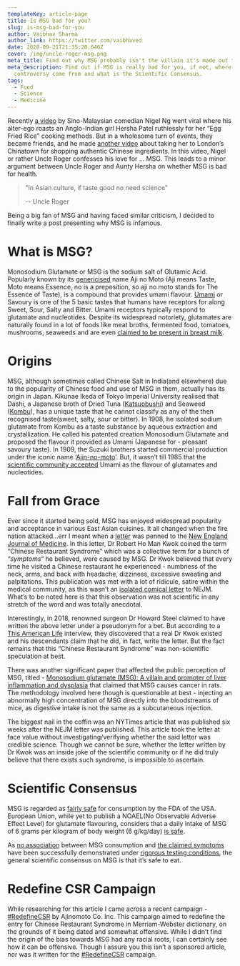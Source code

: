 ```yaml
---
templateKey: article-page
title: Is MSG bad for you?
slug: is-msg-bad-for-you
author: Vaibhav Sharma
author_link: https://twitter.com/vaibhaved
date: 2020-09-21T21:35:20.646Z
cover: /img/uncle-roger-msg.png
meta_title: Find out why MSG probably isn't the villain it's made out to be
meta_description: Find out if MSG is really bad for you, if not, where does the
  controversy come from and what is the Scientific Consensus.
tags:
  - Food
  - Science
  - Medicine
---
```

Recently [a video](https://www.youtube.com/watch?v=53me-ICi_f8) by Sino-Malaysian comedian Nigel Ng went viral where his alter-ego roasts an Anglo-Indian girl Hersha Patel ruthlessly for her “Egg Fried Rice” cooking methods. But in a wholesome turn of events, they became friends, and he made [another video](https://www.youtube.com/watch?v=d9Zg_I5a96Y) about taking her to London’s Chinatown for shopping authentic Chinese ingredients. In this video, Nigel or rather Uncle Roger confesses his love for ... MSG. This leads to a minor argument between Uncle Roger and Aunty Hersha on whether MSG is bad for health.



> "In Asian culture, if taste good no need science"
>
> \-- Uncle Roger



Being a big fan of MSG and having faced similar criticism, I decided to finally write a post presenting why MSG is infamous.

# What is MSG?

Monosodium Glutamate or MSG is the sodium salt of Glutamic Acid. Popularly known by its [genericised](https://en.wikipedia.org/wiki/Generic_trademark) name Aji no Moto (Aji means Taste, Moto means Essence, no is a preposition, so aji no moto stands for The Essence of Taste), is a compound that provides umami flavour. [Umami](https://en.wikipedia.org/wiki/Umami) or Savoury is one of the 5 basic tastes that humans have receptors for along Sweet, Sour, Salty and Bitter. Umami receptors typically respond to glutamate and nucleotides. Despite its widespread notoriety, glutamates are naturally found in a lot of foods like meat broths, fermented food, tomatoes, mushrooms, seaweeds and are even [claimed to be present in breast milk](https://www.sciencedaily.com/releases/2009/10/091009092344.htm#:~:text=Even%20in%20breast%20milk&text=The%20most%20abundant%20amino%20acid,Taiwan%2C%22%20the%20researcher%20concludes.).

# Origins

MSG, although sometimes called Chinese Salt in India(and elsewhere) due to the popularity of Chinese food and use of MSG in them, actually has its origin in Japan. Kikunae Ikeda of Tokyo Imperial University realised that Dashi, a Japanese broth of Dried Tuna ([Katsuobushi](https://en.wikipedia.org/wiki/Katsuobushi)) and Seaweed ([Kombu](https://en.wikipedia.org/wiki/Kombu)), has a unique taste that he cannot classify as any of the then recognised taste(sweet, salty, sour or bitter). In 1908, he isolated sodium glutamate from Kombu as a taste substance by aqueous extraction and crystallization. He called his patented creation Monosodium Glutamate and proposed the flavour it provided as Umami (Japanese for - pleasant savoury taste). In 1909, the Suzuki brothers started commercial production under the iconic name ‘[Ajin-no-moto](https://www.ajinomoto.com/)’. But, it wasn’t till 1985 that the [scientific community accepted](https://www.srut.org/english/about-en/) Umami as the flavour of glutamates and nucleotides.

# Fall from Grace

Ever since it started being sold, MSG has enjoyed widespread popularity and acceptance in various East Asian cuisines. It all changed when the fire nation attacked...err I meant when a [letter](https://ir.uiowa.edu/poroi/vol12/iss2/7/) was penned to the [New England Journal of Medicine](https://www.nejm.org/). In this letter, Dr Robert Ho Man Kwok coined the term “Chinese Restaurant Syndrome” which was a collective term for a bunch of *“symptoms“* he believed, were caused by MSG. Dr Kwok believed that every time he visited a Chinese restaurant he experienced - numbness of the neck, arms, and back with headache, dizziness, excessive sweating and palpitations. This publication was met with a lot of ridicule, satire within the medical community, as this wasn’t an [isolated comical letter](https://news.colgate.edu/magazine/2019/02/06/the-strange-case-of-dr-ho-man-kwok/) to NEJM. What’s to be noted here is that this observation was not scientific in any stretch of the word and was totally anecdotal.

Interestingly, in 2018, renowned surgeon Dr Howard Steel claimed to have written the above letter under a pseudonym for a bet. But according to a [This American Life](https://www.thisamericanlife.org/668/the-long-fuse) interview, they discovered that a real Dr Kwok existed and his descendants claim that he did, in fact, write the letter. But the fact remains that this “Chinese Restaurant Syndrome” was non-scientific speculation at best.

There was another significant paper that affected the public perception of MSG, titled - [Monosodium glutamate (MSG): A villain and promoter of liver inflammation and dysplasia](https://www.sciencedirect.com/science/article/abs/pii/S0896841107001400) that claimed that MSG causes cancer in rats. The methodology involved here though is questionable at best - injecting an abnormally high concentration of MSG directly into the bloodstreams of mice, as digestive intake is not the same as a subcutaneous injection.

The biggest nail in the coffin was an NYTimes article that was published six weeks after the NEJM letter was published. This article took the letter at face value without investigating/verifying whether the said letter was credible science. Though we cannot be sure, whether the letter written by Dr Kwok was an inside joke of the scientific community or if he did truly believe that there exists such syndrome, is impossible to ascertain.

# Scientific Consensus

MSG is regarded as [fairly safe](https://web.archive.org/web/20070521071111/http://www.cfsan.fda.gov/~dms/opascogd.html) for consumption by the FDA of the USA. European Union, while yet to publish a NOAEL(No Observable Adverse Effect Level) for glutamate flavouring, considers that a daily intake of MSG of 6 grams per kilogram of body weight (6 g/kg/day) [is safe](https://doi.org/10.1038/sj.ejcn.1602526).

As [no association](https://en.wikipedia.org/wiki/Glutamate_flavoring#cite_note-freeman-20) between MSG consumption and [the claimed symptoms](https://doi.org/10.1016%2F0041-008X%2871%2990129-3) have been successfully demonstrated under [rigorous testing conditions](https://doi.org/10.1016%2F0278-6915%2893%2990012-N), the general scientific consensus on MSG is that it’s safe to eat.

# Redefine CSR Campaign

While researching for this article I came across a recent campaign - [\#RedefineCSR](https://www.whyusemsg.com/chinese-restaurant-syndrome/) by Ajinomoto Co. Inc. This campaign aimed to redefine the entry for Chinese Restaurant Syndrome in Merriam-Webster dictionary, on the grounds of it being dated and somewhat offensive. While I didn’t find the origin of the bias towards MSG had any racial roots, I can certainly see how it can be offensive. Though I assure you this isn’t a sponsored article, nor was it written for the [\#RedefineCSR](https://www.whyusemsg.com/chinese-restaurant-syndrome/) campaign.